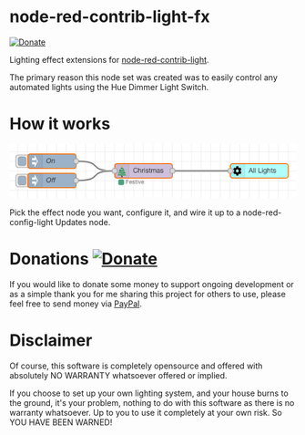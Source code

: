 # node-red-contrib-light-fx
[![Donate](https://img.shields.io/badge/donate-PayPal-green.svg)](https://www.paypal.com/cgi-bin/webscr?cmd=_s-xclick&hosted_button_id=JUYN6NBFELTC2&source=url)

Lighting effect extensions for [node-red-contrib-light]().

The primary reason this node set was created was to easily control any automated lights using the Hue Dimmer Light Switch.


# How it works

![Christmas Example](https://github.com/Anamico/node-red-contrib-light-fx/raw/master/images/christmas.png "Christmas Example")

Pick the effect node you want, configure it, and wire it up to a node-red-config-light Updates node.


# Donations [![Donate](https://img.shields.io/badge/donate-PayPal-green.svg)](https://www.paypal.com/cgi-bin/webscr?cmd=_s-xclick&hosted_button_id=JUYN6NBFELTC2&source=url)

If you would like to donate some money to support ongoing development or as a simple thank you for me sharing this project for others to use, please feel free to send money via
[PayPal](https://www.paypal.com/cgi-bin/webscr?cmd=_s-xclick&hosted_button_id=JUYN6NBFELTC2&source=url).


# Disclaimer

Of course, this software is completely opensource and offered with absolutely NO WARRANTY whatsoever offered or implied.

If you choose to set up your own lighting system, and your house burns to the ground, it's your problem, nothing to do with this software as there is no warranty
 whatsoever. Up to you to use it completely at your own risk. So YOU HAVE BEEN WARNED!